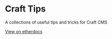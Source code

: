 # Craft Tips
A collections of useful tips and tricks for Craft CMS

[View on etherdocs](https://docs.ethercreative.co.uk/tips)
